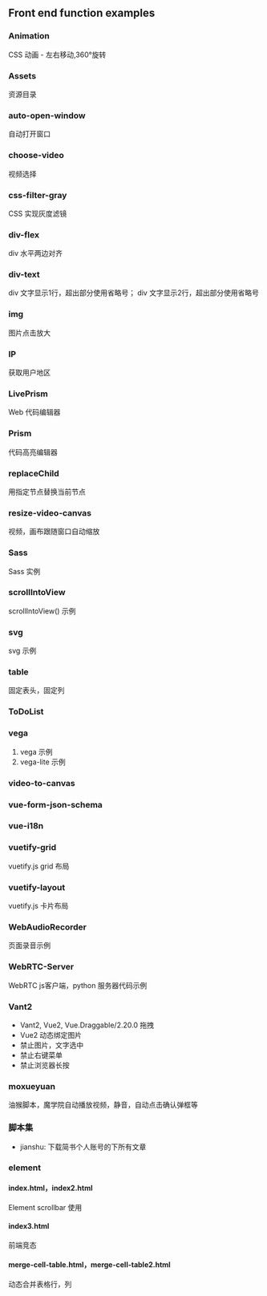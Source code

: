 ## Front end function examples

### Animation

CSS 动画 - 左右移动,360°旋转

### Assets

资源目录

### auto-open-window

自动打开窗口

### choose-video

视频选择

### css-filter-gray

CSS 实现灰度滤镜

### div-flex

div 水平两边对齐

### div-text

div 文字显示1行，超出部分使用省略号；
div 文字显示2行，超出部分使用省略号

### img

图片点击放大

### IP

获取用户地区

### LivePrism

Web 代码编辑器

### Prism

代码高亮编辑器

### replaceChild

用指定节点替换当前节点

### resize-video-canvas

视频，画布跟随窗口自动缩放

### Sass

Sass 实例

### scrollIntoView

scrollIntoView() 示例

### svg

svg 示例

### table 

固定表头，固定列

### ToDoList

### vega

1. vega 示例
2. vega-lite 示例

### video-to-canvas

### vue-form-json-schema

### vue-i18n

### vuetify-grid

vuetify.js grid 布局

### vuetify-layout

vuetify.js 卡片布局

### WebAudioRecorder

页面录音示例

### WebRTC-Server

WebRTC js客户端，python 服务器代码示例

### Vant2

- Vant2, Vue2, Vue.Draggable/2.20.0  拖拽
- Vue2 动态绑定图片
- 禁止图片，文字选中
- 禁止右键菜单
- 禁止浏览器长按

### moxueyuan

油猴脚本，魔学院自动播放视频，静音，自动点击确认弹框等

### 脚本集

- jianshu: 下载简书个人账号的下所有文章

### element

#### index.html，index2.html
  
Element scrollbar 使用

#### index3.html

前端竞态

#### merge-cell-table.html，merge-cell-table2.html

动态合并表格行，列